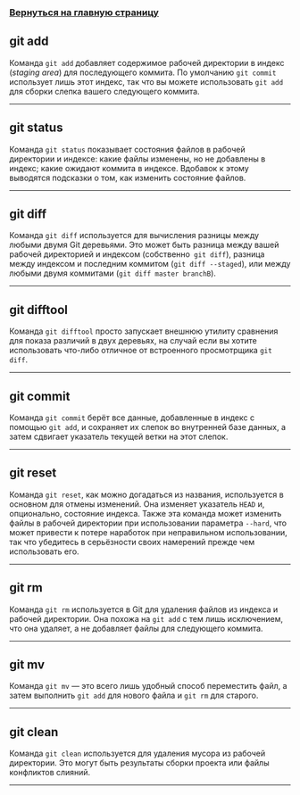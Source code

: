 ### [Вернуться на главную страницу](readme.md)

## git add

Команда `git add` добавляет содержимое рабочей директории в индекс (*staging area*) для последующего коммита. По умолчанию `git commit` использует лишь этот индекс, так что вы можете использовать `git add` для сборки слепка вашего следующего коммита.

___

## git status

Команда `git status` показывает состояния файлов в рабочей директории и индексе: какие файлы изменены, но не добавлены в индекс; какие ожидают коммита в индексе. Вдобавок к этому выводятся подсказки о том, как изменить состояние файлов.

___

## git diff

Команда `git diff` используется для вычисления разницы между любыми двумя Git деревьями. Это может быть разница между вашей рабочей директорией и индексом (собственно` git diff`), разница между индексом и последним коммитом (`git diff --staged`), или между любыми двумя коммитами (`git diff master branchB`).

___

## git difftool

Команда `git difftool` просто запускает внешнюю утилиту сравнения для показа различий в двух деревьях, на случай если вы хотите использовать что-либо отличное от встроенного просмотрщика `git diff`.

___

## git commit

Команда `git commit` берёт все данные, добавленные в индекс с помощью `git add`, и сохраняет их слепок во внутренней базе данных, а затем сдвигает указатель текущей ветки на этот слепок.

___

## git reset

Команда `git reset`, как можно догадаться из названия, используется в основном для отмены изменений. Она изменяет указатель `HEAD` и, опционально, состояние индекса. Также эта команда может изменить файлы в рабочей директории при использовании параметра `--hard`, что может привести к потере наработок при неправильном использовании, так что убедитесь в серьёзности своих намерений прежде чем использовать его.

___

## git rm

Команда `git rm` используется в Git для удаления файлов из индекса и рабочей директории. Она похожа на `git add` с тем лишь исключением, что она удаляет, а не добавляет файлы для следующего коммита.

___

## git mv

Команда `git mv` — это всего лишь удобный способ переместить файл, а затем выполнить `git add` для нового файла и `git rm` для старого.

___

## git clean

Команда `git clean` используется для удаления мусора из рабочей директории. Это могут быть результаты сборки проекта или файлы конфликтов слияний.

___